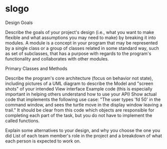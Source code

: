 slogo
=====

Design Goals

Describe the goals of your project's design (i.e., what you want to make flexible and what assumptions you may need to make) by breaking it into modules. A module is a concept in your program that may be represented by a single class or a group of classes related in some standard way, such as set of subclasses, that has a purpose with regards to the program's functionality and collaborates with other modules.

Primary Classes and Methods

Describe the program's core architecture (focus on behavior not state), including pictures of a UML diagram to describe the Model and "screen shots" of your intended View interface
Example code (this is especially important in helping others understand how to use your API)
Show actual code that implements the following use case: "The user types 'fd 50' in the command window, and sees the turtle move in the display window leaving a trail." It should be clear from this code which objects are responsible for completing each part of the task, but you do not have to implement the called functions.

Explain some alternatives to your design, and why you choose the one you did
List of each team member's role in the project and a breakdown of what each person is expected to work on.